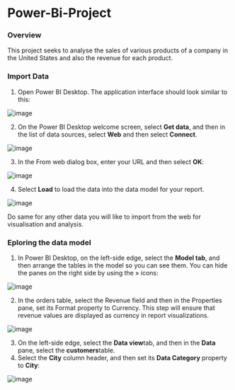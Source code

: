 # Power-Bi-Project

### Overview
This project seeks to analyse the sales of various products of a company in the United States and also the revenue for each product.

### Import Data
1. Open Power BI Desktop. The application interface should look similar to this:
   
![image](https://github.com/DoraAgyemang/Power-Bi-Project/assets/128803445/e9fb3506-d23e-42c1-9068-c7cc7eab6880)

2. On the Power BI Desktop welcome screen, select **Get data**, and then in the list of data sources, select **Web** and then select **Connect**.
 
![image](https://github.com/DoraAgyemang/Power-Bi-Project/assets/128803445/2dcce161-af91-4294-a96b-a176723766f6)

3. In the From web dialog box, enter your URL and then select **OK**:
   
![image](https://github.com/DoraAgyemang/Power-Bi-Project/assets/128803445/51c233a8-3aa1-46a1-95f3-8dc7a2bfbbd3)

4. Select **Load** to load the data into the data model for your report.
   
![image](https://github.com/DoraAgyemang/Power-Bi-Project/assets/128803445/f830a85d-9812-4006-8c29-b2c366f540ee)

Do same for any other data you will like to import from the web for visualisation and analysis.

### Eploring the data model
1. In Power BI Desktop, on the left-side edge, select the **Model tab**, and then arrange the tables in the model so you can see them. You can hide the panes on the right 
   side by using the » icons:

![image](https://github.com/DoraAgyemang/Power-Bi-Project/assets/128803445/731d4944-c111-4509-b8d3-993aca1a8d5b)

2. In the orders table, select the Revenue field and then in the Properties pane, set its Format property to Currency. This step will ensure that revenue values are displayed as currency in report visualizations.

![image](https://github.com/DoraAgyemang/Power-Bi-Project/assets/128803445/86da68e2-a127-4187-a333-3730a92bdb44)

3. On the left-side edge, select the **Data view**tab, and then in the **Data** pane, select the **customers**table.
4. Select the **City** column header, and then set its **Data Category** property to **City**:

![image](https://github.com/DoraAgyemang/Power-Bi-Project/assets/128803445/1b0565c9-5ffb-4789-91fd-ffa7bc6dfa29)

